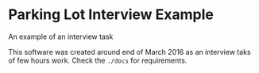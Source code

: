 # Parking Lot Interview Example

An example of an interview task


This software was created around end of March 2016 as an interview taks of few hours work. Check the `./docs` for requirements. 
